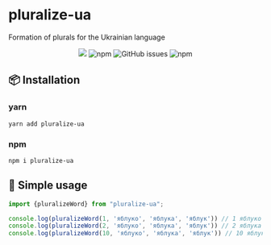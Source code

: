 # pluralize-ua
Formation of plurals for the Ukrainian language

<p align="center">
    <img src="https://img.shields.io/github/license/codexid/pluralize-ua?style=flat-square" />
    <img alt="npm" src="https://img.shields.io/npm/dm/pluralize-ua?style=flat-square">
    <img alt="GitHub issues" src="https://img.shields.io/github/issues/codexid/pluralize-ua?style=flat-square">
    <img alt="npm" src="https://img.shields.io/npm/v/pluralize-ua?style=flat-square">
</p>


## 📦 Installation
### yarn
`yarn add pluralize-ua`

### npm
`npm i pluralize-ua`

## 🔧 Simple usage
```js
import {pluralizeWord} from "pluralize-ua";

console.log(pluralizeWord(1, 'яблуко', 'яблука', 'яблук')) // 1 яблуко
console.log(pluralizeWord(2, 'яблуко', 'яблука', 'яблук')) // 2 яблука
console.log(pluralizeWord(10, 'яблуко', 'яблука', 'яблук')) // 10 яблук
```
